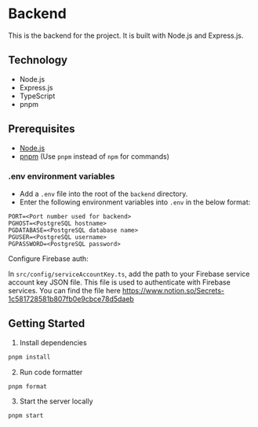 # Backend

This is the backend for the project. It is built with Node.js and Express.js.

## Technology

- Node.js
- Express.js
- TypeScript
- pnpm

## Prerequisites

- [Node.js](https://nodejs.org/en/)
- [pnpm](https://pnpm.io/) (Use `pnpm` instead of `npm` for commands)

### .env environment variables
- Add a `.env` file into the root of the `backend` directory.
- Enter the following environment variables into `.env` in the below format:
```env
PORT=<Port number used for backend>
PGHOST=<PostgreSQL hostname>
PGDATABASE=<PostgreSQL database name>
PGUSER=<PostgreSQL username>
PGPASSWORD=<PostgreSQL password>
```

Configure Firebase auth:

In `src/config/serviceAccountKey.ts`, add the path to your Firebase service account key JSON file. This file is used to authenticate with Firebase services.
You can find the file here https://www.notion.so/Secrets-1c581728581b807fb0e9cbce78d5daeb

## Getting Started

1. Install dependencies

```bash
pnpm install
```

2. Run code formatter

```bash
pnpm format
```

3. Start the server locally

```bash
pnpm start
```
